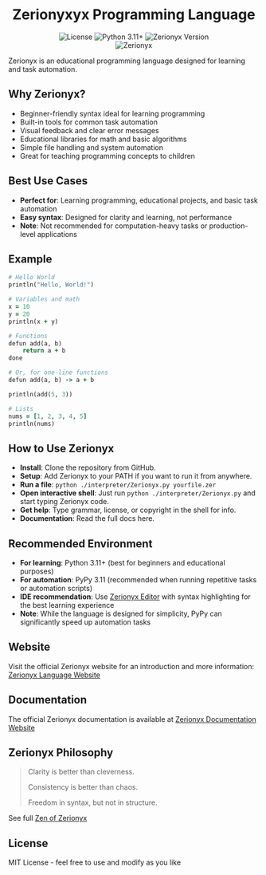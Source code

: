 <h1 align="center">Zerionyxyx Programming Language</h1>

<div align="center">
    <img src="https://img.shields.io/badge/license-MIT-00ffcc?style=for-the-badge&logo=Open%20Source%20Initiative&logoColor=white" alt="License">
    <img src="https://img.shields.io/badge/python-3.11%2B-00ffcc?style=for-the-badge&logo=python&logoColor=white" alt="Python 3.11+">
    <img src="https://img.shields.io/badge/Zerionyx-v2.2.9-00ffcc?style=for-the-badge&logo=lightning&logoColor=white" alt="Zerionyx Version">
</div>

<div align="center">
    <img src="docs/favicon.ico" alt="Zerionyx">
</div>



Zerionyx is an educational programming language designed for learning and task automation.

## Why Zerionyx?

- Beginner-friendly syntax ideal for learning programming
- Built-in tools for common task automation
- Visual feedback and clear error messages
- Educational libraries for math and basic algorithms
- Simple file handling and system automation
- Great for teaching programming concepts to children

## Best Use Cases

- **Perfect for**: Learning programming, educational projects, and basic task automation
- **Easy syntax**: Designed for clarity and learning, not performance
- **Note**: Not recommended for computation-heavy tasks or production-level applications

## Example

<!-- Ruby syntax highlighting is used because Zerionyx's syntax is quite similar to Ruby -->
```ruby
# Hello World
println("Hello, World!")

# Variables and math
x = 10
y = 20
println(x + y)

# Functions
defun add(a, b)
    return a + b
done

# Or, for one-line functions
defun add(a, b) -> a + b

println(add(5, 3))

# Lists
nums = [1, 2, 3, 4, 5]
println(nums)
```

## How to Use Zerionyx
- **Install**: Clone the repository from GitHub.
- **Setup**: Add Zerionyx to your PATH if you want to run it from anywhere.
- **Run a file**: `python ./interpreter/Zerionyx.py yourfile.zer`
- **Open interactive shell**: Just run `python ./interpreter/Zerionyx.py` and start typing Zerionyx code.
- **Get help**: Type grammar, license, or copyright in the shell for info.
- **Documentation**: Read the full docs here.


## Recommended Environment
- **For learning**: Python 3.11+ (best for beginners and educational purposes)
- **For automation**: PyPy 3.11 (recommended when running repetitive tasks or automation scripts)
- **IDE recommendation**: Use [Zerionyx Editor](https://memecoder12345678.github.io/Zerionyx/docs.html#Zerionyx-Editor) with syntax highlighting for the best learning experience
- **Note**: While the language is designed for simplicity, PyPy can significantly speed up automation tasks


## Website

Visit the official Zerionyx website for an introduction and more information: [Zerionyx Language Website](https://memecoder12345678.github.io/Zerionyx/)


## Documentation

The official Zerionyx documentation is available at [Zerionyx Documentation Website](https://memecoder12345678.github.io/Zerionyx/docs.html)

## Zerionyx Philosophy

> Clarity is better than cleverness.
> 
> Consistency is better than chaos.
> 
> Freedom in syntax, but not in structure.
> 

See full [Zen of Zerionyx](https://memecoder12345678.github.io/Zerionyx/docs.html#Zen-of-Zerionyx)


## License

MIT License - feel free to use and modify as you like

